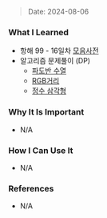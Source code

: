 > Date: 2024-08-06

### What I Learned

- 항해 99 - 16일차 [모음사전](https://github.com/tjsry0466/algorithm-study/blob/main/programmers/%EB%AA%A8%EC%9D%8C%EC%82%AC%EC%A0%84.py)
- 알고리즘 문제풀이 (DP)
  - [파도반 수열](https://github.com/tjsry0466/algorithm-study/blob/main/BOJ/9461.py)
  - [RGB거리](https://github.com/tjsry0466/algorithm-study/blob/main/BOJ/1149.py)
  - [정수 삼각형](https://github.com/tjsry0466/algorithm-study/blob/main/BOJ/1932.py)

### Why It Is Important

- N/A

### How I Can Use It

- N/A

### References

- N/A
